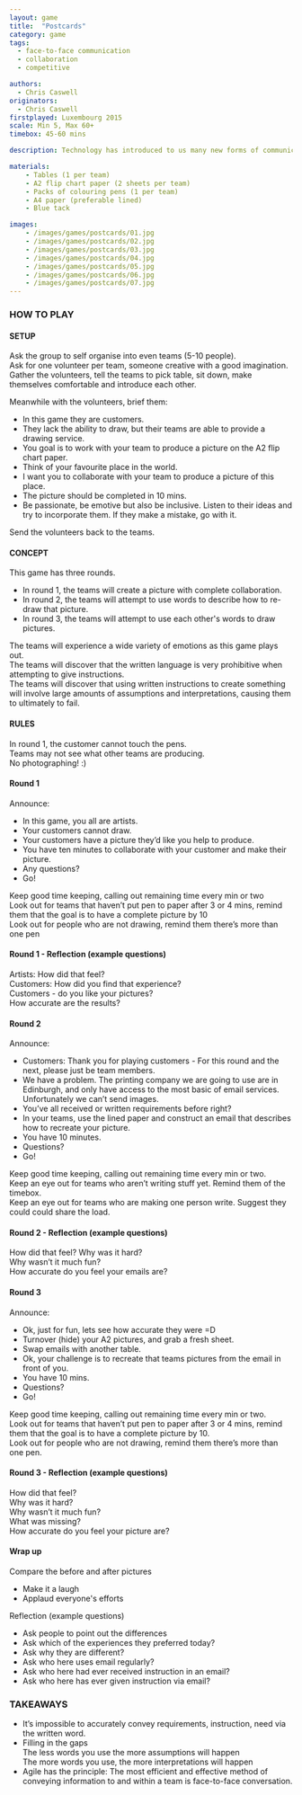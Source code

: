 ```yaml
---
layout: game
title:  "Postcards"
category: game
tags:
  - face-to-face communication
  - collaboration
  - competitive

authors: 
  - Chris Caswell
originators: 
  - Chris Caswell
firstplayed: Luxembourg 2015
scale: Min 5, Max 60+
timebox: 45-60 mins

description: Technology has introduced to us many new forms of communication. Ultimately though none of them can replace the value of a simple face to face conversation, but still we seem to prefer them. It’s easier to write an email or send a text. I feel more conformable writing down my requirement and sending it over. This game is designed to demonstrate the value lost by avoiding face to face conversation.

materials:
    - Tables (1 per team)
    - A2 flip chart paper (2 sheets per team)
    - Packs of colouring pens (1 per team)
    - A4 paper (preferable lined)
    - Blue tack

images:
    - /images/games/postcards/01.jpg
    - /images/games/postcards/02.jpg
    - /images/games/postcards/03.jpg
    - /images/games/postcards/04.jpg
    - /images/games/postcards/05.jpg
    - /images/games/postcards/06.jpg
    - /images/games/postcards/07.jpg
---
```



### HOW TO PLAY
#### SETUP
Ask the group to self organise into even teams (5-10 people).  
Ask for one volunteer per team, someone creative with a good imagination.  
Gather the volunteers, tell the teams to pick table, sit down, make themselves comfortable and  introduce each other.  

Meanwhile with the volunteers, brief them:

* In this game they are customers.
* They lack the ability to draw, but their teams are able to provide a drawing service. 
* You goal is to work with your team to produce a picture on the A2 flip chart paper.
* Think of your favourite place in the world.
* I want you to collaborate with your team to produce a picture of this place.
* The picture should be completed in 10 mins.
* Be passionate, be emotive but also be inclusive. Listen to their ideas and try to incorporate them. If they make a mistake, go with it.

Send the volunteers back to the teams.

#### CONCEPT
This game has three rounds.

* In round 1, the teams will create a picture with complete collaboration.  
* In round 2, the teams will attempt to use words to describe how to re-draw that picture.  
* In round 3, the teams will attempt to use each other's words to draw pictures.  

The teams will experience a wide variety of emotions as this game plays out.  
The teams will discover that the written language is very prohibitive when attempting to give instructions.   
The teams will discover that using written instructions to create something will involve large amounts of assumptions and interpretations, causing them to ultimately to fail.  

#### RULES
In round 1, the customer cannot touch the pens.  
Teams may not see what other teams are producing.  
No photographing! :)  


#### Round 1
Announce:

* In this game, you all are artists.
* Your customers cannot draw.
* Your customers have a picture they’d like you help to produce. 
* You have ten minutes to collaborate with your customer and make their picture.
* Any questions?
* Go!  

Keep good time keeping, calling out remaining time every min or two  
Look out for teams that haven’t put pen to paper after 3 or 4 mins, remind them that the goal is to have a complete picture by 10  
Look out for people who are not drawing, remind them there’s more than one pen  


#### Round 1 - Reflection (example questions)
Artists: How did that feel?  
Customers: How did you find that experience?  
Customers - do you like your pictures?  
How accurate are the results?  


#### Round 2
Announce:

* Customers: Thank you for playing customers - For this round and the next, please just be team members.  
* We have a problem. The printing company we are going to use are in Edinburgh, and only have access to the most basic of email services. Unfortunately we can’t send images.  
* You’ve all received or written requirements before right?  
* In your teams, use the lined paper and construct an email that describes how to recreate your picture.  
* You have 10 minutes.  
* Questions?  
* Go!  

Keep good time keeping, calling out remaining time every min or two.  
Keep an eye out for teams who aren’t writing stuff yet. Remind them of the timebox.  
Keep an eye out for teams who are making one person write. Suggest they could could share the load.  


#### Round 2 - Reflection (example questions)
How did that feel? 
Why was it hard?  
Why wasn’t it much fun?  
How accurate do you feel your emails are?  


#### Round 3 
Announce:  

* Ok, just for fun, lets see how accurate they were =D  
* Turnover (hide) your A2 pictures, and grab a fresh sheet.  
* Swap emails with another table.
* Ok, your challenge is to recreate that teams pictures from the email in front of you.  
* You have 10 mins.
* Questions?  
* Go!  

Keep good time keeping, calling out remaining time every min or two.  
Look out for teams that haven’t put pen to paper after 3 or 4 mins, remind them that the goal is to have a complete picture by 10.  
Look out for people who are not drawing, remind them there’s more than one pen.  


#### Round 3 - Reflection (example questions)
How did that feel?  
Why was it hard?  
Why wasn’t it much fun?  
What was missing?  
How accurate do you feel your picture are?  


#### Wrap up
Compare the before and after pictures  

* Make it a laugh  
* Applaud everyone's efforts  

Reflection (example questions)  

* Ask people to point out the differences   
* Ask which of the experiences they preferred today?  
* Ask why they are different?  
* Ask who here uses email regularly?  
* Ask who here had ever received instruction in an email?  
* Ask who here has ever given instruction via email?  


### TAKEAWAYS

* It’s impossible to accurately convey requirements, instruction, need via the written word.  
* Filling in the gaps  
    The less words you use the more assumptions will happen  
    The more words you use, the more interpretations will happen  
* Agile has the principle: The most efficient and effective method of conveying information to and within a team is face-to-face conversation.  
